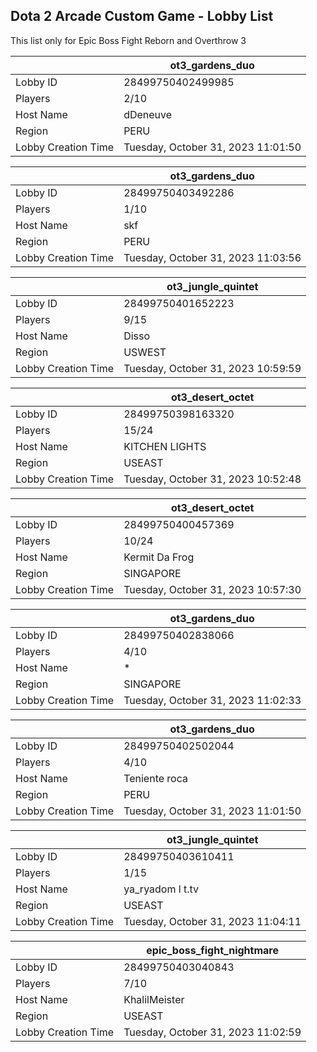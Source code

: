 ## Dota 2 Arcade Custom Game - Lobby List

This list only for Epic Boss Fight Reborn and Overthrow 3

|  | ot3_gardens_duo |
| ------ | ------ |
| Lobby ID | 28499750402499985 |
| Players | 2/10 |
| Host Name | dDeneuve |
| Region | PERU |
| Lobby Creation Time | Tuesday, October 31, 2023 11:01:50 |


|  | ot3_gardens_duo |
| ------ | ------ |
| Lobby ID | 28499750403492286 |
| Players | 1/10 |
| Host Name | skf |
| Region | PERU |
| Lobby Creation Time | Tuesday, October 31, 2023 11:03:56 |


|  | ot3_jungle_quintet |
| ------ | ------ |
| Lobby ID | 28499750401652223 |
| Players | 9/15 |
| Host Name | Disso |
| Region | USWEST |
| Lobby Creation Time | Tuesday, October 31, 2023 10:59:59 |


|  | ot3_desert_octet |
| ------ | ------ |
| Lobby ID | 28499750398163320 |
| Players | 15/24 |
| Host Name | KITCHEN LIGHTS |
| Region | USEAST |
| Lobby Creation Time | Tuesday, October 31, 2023 10:52:48 |


|  | ot3_desert_octet |
| ------ | ------ |
| Lobby ID | 28499750400457369 |
| Players | 10/24 |
| Host Name | Kermit Da Frog |
| Region | SINGAPORE |
| Lobby Creation Time | Tuesday, October 31, 2023 10:57:30 |


|  | ot3_gardens_duo |
| ------ | ------ |
| Lobby ID | 28499750402838066 |
| Players | 4/10 |
| Host Name | * |
| Region | SINGAPORE |
| Lobby Creation Time | Tuesday, October 31, 2023 11:02:33 |


|  | ot3_gardens_duo |
| ------ | ------ |
| Lobby ID | 28499750402502044 |
| Players | 4/10 |
| Host Name | Teniente roca |
| Region | PERU |
| Lobby Creation Time | Tuesday, October 31, 2023 11:01:50 |


|  | ot3_jungle_quintet |
| ------ | ------ |
| Lobby ID | 28499750403610411 |
| Players | 1/15 |
| Host Name | ya_ryadom l t.tv |
| Region | USEAST |
| Lobby Creation Time | Tuesday, October 31, 2023 11:04:11 |


|  | epic_boss_fight_nightmare |
| ------ | ------ |
| Lobby ID | 28499750403040843 |
| Players | 7/10 |
| Host Name | KhalilMeister |
| Region | USEAST |
| Lobby Creation Time | Tuesday, October 31, 2023 11:02:59 |


